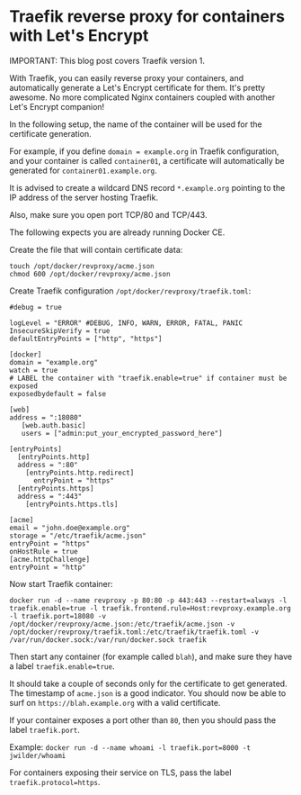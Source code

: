 # Traefik reverse proxy for containers with Let's Encrypt

IMPORTANT: This blog post covers Traefik version 1.

With Traefik, you can easily reverse proxy your containers, and automatically generate a Let's Encrypt certificate for them. It's pretty awesome. No more complicated Nginx containers coupled with another Let's Encrypt companion!

In the following setup, the name of the container will be used for the certificate generation.

For example, if you define `domain = example.org` in Traefik configuration, and your container is called `container01`, a certificate will automatically be generated for `container01.example.org`.

It is advised to create a wildcard DNS record `*.example.org` pointing to the IP address of the server hosting Traefik.

Also, make sure you open port TCP/80 and TCP/443.

The following expects you are already running Docker CE.

Create the file that will contain certificate data:

```
touch /opt/docker/revproxy/acme.json
chmod 600 /opt/docker/revproxy/acme.json
```
Create Traefik configuration `/opt/docker/revproxy/traefik.toml`:

```
#debug = true

logLevel = "ERROR" #DEBUG, INFO, WARN, ERROR, FATAL, PANIC
InsecureSkipVerify = true 
defaultEntryPoints = ["http", "https"]

[docker]
domain = "example.org"
watch = true
# LABEL the container with "traefik.enable=true" if container must be exposed
exposedbydefault = false

[web]
address = ":18080"
   [web.auth.basic]
   users = ["admin:put_your_encrypted_password_here"]

[entryPoints]
  [entryPoints.http]
  address = ":80"
    [entryPoints.http.redirect]
      entryPoint = "https"
  [entryPoints.https]
  address = ":443"
    [entryPoints.https.tls]

[acme]
email = "john.doe@example.org"
storage = "/etc/traefik/acme.json"
entryPoint = "https"
onHostRule = true
[acme.httpChallenge]
entryPoint = "http"
```

Now start Traefik container:

```
docker run -d --name revproxy -p 80:80 -p 443:443 --restart=always -l traefik.enable=true -l traefik.frontend.rule=Host:revproxy.example.org -l traefik.port=18080 -v /opt/docker/revproxy/acme.json:/etc/traefik/acme.json -v /opt/docker/revproxy/traefik.toml:/etc/traefik/traefik.toml -v /var/run/docker.sock:/var/run/docker.sock traefik
```

Then start any container (for example called `blah`), and make sure they have a label `traefik.enable=true`.

It should take a couple of seconds only for the certificate to get generated. The timestamp of `acme.json` is a good indicator. You should now be able to surf on `https://blah.example.org` with a valid certificate.

If your container exposes a port other than `80`, then you should pass the label `traefik.port`.

Example: `docker run -d --name whoami -l traefik.port=8000 -t jwilder/whoami`

For containers exposing their service on TLS, pass the label `traefik.protocol=https`.